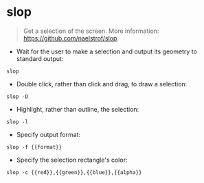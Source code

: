 # slop

> Get a selection of the screen.
> More information: <https://github.com/naelstrof/slop>.

- Wait for the user to make a selection and output its geometry to standard output:

`slop`

- Double click, rather than click and drag, to draw a selection:

`slop -D`

- Highlight, rather than outline, the selection:

`slop -l`

- Specify output format:

`slop -f {{format}}`

- Specify the selection rectangle's color:

`slop -c {{red}},{{green}},{{blue}},{{alpha}}`
